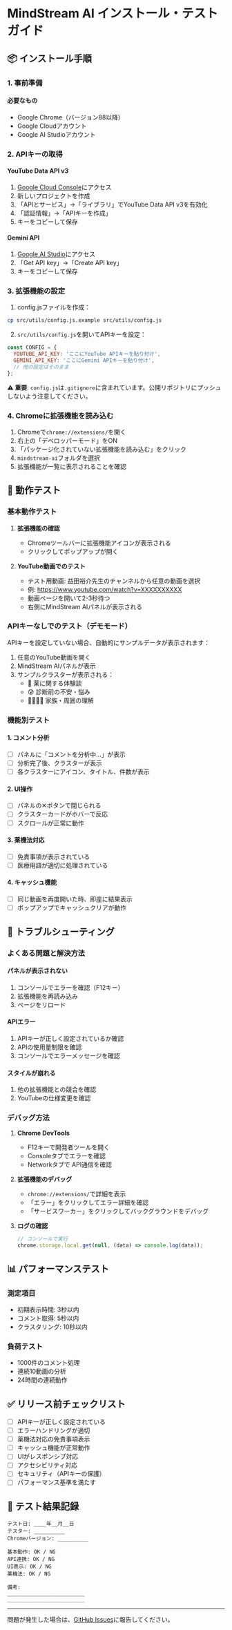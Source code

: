 # MindStream AI インストール・テストガイド

## 📦 インストール手順

### 1. 事前準備

#### 必要なもの
- Google Chrome（バージョン88以降）
- Google Cloudアカウント
- Google AI Studioアカウント

### 2. APIキーの取得

#### YouTube Data API v3
1. [Google Cloud Console](https://console.cloud.google.com/)にアクセス
2. 新しいプロジェクトを作成
3. 「APIとサービス」→「ライブラリ」でYouTube Data API v3を有効化
4. 「認証情報」→「APIキーを作成」
5. キーをコピーして保存

#### Gemini API
1. [Google AI Studio](https://makersuite.google.com/)にアクセス
2. 「Get API key」→「Create API key」
3. キーをコピーして保存

### 3. 拡張機能の設定

1. config.jsファイルを作成：
```bash
cp src/utils/config.js.example src/utils/config.js
```

2. `src/utils/config.js`を開いてAPIキーを設定：
```javascript
const CONFIG = {
  YOUTUBE_API_KEY: 'ここにYouTube APIキーを貼り付け',
  GEMINI_API_KEY: 'ここにGemini APIキーを貼り付け',
  // 他の設定はそのまま
};
```

**⚠️ 重要**: `config.js`は`.gitignore`に含まれています。公開リポジトリにプッシュしないよう注意してください。

### 4. Chromeに拡張機能を読み込む

1. Chromeで`chrome://extensions/`を開く
2. 右上の「デベロッパーモード」をON
3. 「パッケージ化されていない拡張機能を読み込む」をクリック
4. `mindstream-ai`フォルダを選択
5. 拡張機能が一覧に表示されることを確認

## 🧪 動作テスト

### 基本動作テスト

1. **拡張機能の確認**
   - Chromeツールバーに拡張機能アイコンが表示される
   - クリックしてポップアップが開く

2. **YouTube動画でのテスト**
   - テスト用動画: 益田裕介先生のチャンネルから任意の動画を選択
   - 例: https://www.youtube.com/watch?v=XXXXXXXXXX
   - 動画ページを開いて2-3秒待つ
   - 右側にMindStream AIパネルが表示される

### APIキーなしでのテスト（デモモード）

APIキーを設定していない場合、自動的にサンプルデータが表示されます：

1. 任意のYouTube動画を開く
2. MindStream AIパネルが表示
3. サンプルクラスターが表示される：
   - 💊 薬に関する体験談
   - 😰 診断前の不安・悩み
   - 👨‍👩‍👧‍👦 家族・周囲の理解

### 機能別テスト

#### 1. コメント分析
- [ ] パネルに「コメントを分析中...」が表示
- [ ] 分析完了後、クラスターが表示
- [ ] 各クラスターにアイコン、タイトル、件数が表示

#### 2. UI操作
- [ ] パネルの✕ボタンで閉じられる
- [ ] クラスターカードがホバーで反応
- [ ] スクロールが正常に動作

#### 3. 薬機法対応
- [ ] 免責事項が表示されている
- [ ] 医療用語が適切に処理されている

#### 4. キャッシュ機能
- [ ] 同じ動画を再度開いた時、即座に結果表示
- [ ] ポップアップでキャッシュクリアが動作

## 🐛 トラブルシューティング

### よくある問題と解決方法

#### パネルが表示されない
1. コンソールでエラーを確認（F12キー）
2. 拡張機能を再読み込み
3. ページをリロード

#### APIエラー
1. APIキーが正しく設定されているか確認
2. APIの使用量制限を確認
3. コンソールでエラーメッセージを確認

#### スタイルが崩れる
1. 他の拡張機能との競合を確認
2. YouTubeの仕様変更を確認

### デバッグ方法

1. **Chrome DevTools**
   - F12キーで開発者ツールを開く
   - Consoleタブでエラーを確認
   - Networkタブで API通信を確認

2. **拡張機能のデバッグ**
   - `chrome://extensions/`で詳細を表示
   - 「エラー」をクリックしてエラー詳細を確認
   - 「サービスワーカー」をクリックしてバックグラウンドをデバッグ

3. **ログの確認**
   ```javascript
   // コンソールで実行
   chrome.storage.local.get(null, (data) => console.log(data));
   ```

## 📊 パフォーマンステスト

### 測定項目
- 初期表示時間: 3秒以内
- コメント取得: 5秒以内
- クラスタリング: 10秒以内

### 負荷テスト
- 1000件のコメント処理
- 連続10動画の分析
- 24時間の連続動作

## ✅ リリース前チェックリスト

- [ ] APIキーが正しく設定されている
- [ ] エラーハンドリングが適切
- [ ] 薬機法対応の免責事項表示
- [ ] キャッシュ機能が正常動作
- [ ] UIがレスポンシブ対応
- [ ] アクセシビリティ対応
- [ ] セキュリティ（APIキーの保護）
- [ ] パフォーマンス基準を満たす

## 📝 テスト結果記録

```
テスト日: ____年__月__日
テスター: __________
Chromeバージョン: __________

基本動作: OK / NG
API連携: OK / NG
UI表示: OK / NG
薬機法: OK / NG

備考:
_________________________
_________________________
```

---

問題が発生した場合は、[GitHub Issues](https://github.com/yourusername/mindstream-ai/issues)に報告してください。